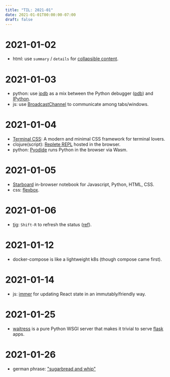 ```yaml
---
title: "TIL: 2021-01"
date: 2021-01-01T00:00:00-07:00
draft: false
---
```



# 2021-01-02
  - html: use `summary` / `details` for [collapsible content](https://css-tricks.com/quick-reminder-that-details-summary-is-the-easiest-way-ever-to-make-an-accordion/).

# 2021-01-03
  - python: use [ipdb](https://github.com/gotcha/ipdb) as a mix between the Python debugger ([pdb](https://docs.python.org/3/library/pdb.html)) and [IPython](https://ipython.org/).
  - js: use [BroadcastChannel](https://developer.mozilla.org/en-US/docs/Web/API/Broadcast_Channel_API) to communicate among tabs/windows.

# 2021-01-04
  - [Terminal CSS](https://terminalcss.xyz/): A modern and minimal CSS framework for terminal lovers. 
  - clojure(script): [Replete REPL](https://replete-repl.org/) hosted in the browser.
  - python: [Pyodide](https://github.com/iodide-project/pyodide) runs Python in the browser via Wasm.
  
# 2021-01-05
  - [Starboard](https://starboard.gg/) in-browser notebook for Javascript, Python, HTML, CSS.
  - css: [flexbox](https://css-tricks.com/snippets/css/a-guide-to-flexbox/).
  
# 2021-01-06
  - [tig](https://jonas.github.io/tig/): `Shift-R` to refresh the status ([ref](https://github.com/jonas/tig/issues/301)).

# 2021-01-12
  - docker-compose is like a lightweight k8s (though compose came first).
  
# 2021-01-14
  - js: [immer](https://immerjs.github.io/immer/docs/introduction) for updating React state in an immutably/friendly way.

  
# 2021-01-25
  - [waitress](https://docs.pylonsproject.org/projects/waitress/en/stable/) is a pure Python WSGI server that makes it trivial to serve [flask](https://flask.palletsprojects.com/en/1.1.x/) apps.


# 2021-01-26
  - german phrase: ["sugarbread and whip"](https://en.wikipedia.org/wiki/Carrot_and_stick)
